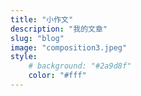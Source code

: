 ```yaml
---
title: "小作文"
description: "我的文章"
slug: "blog"
image: "composition3.jpeg"
style:
    # background: "#2a9d8f"
    color: "#fff"
---
```

